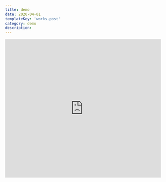 ```yaml
---
title: demo
date: 2020-04-01
templateKey: 'works-post'
category: demo
description:
---
```

<iframe width="100%" height="450" scrolling="no" frameBorder="no" allow="autoplay" src="https://w.soundcloud.com/player/?url=https%3A//api.soundcloud.com/users/510567141&color=%23ff5500&auto_play=false&hide_related=false&show_comments=true&show_user=true&show_reposts=false&show_teaser=true"></iframe>      